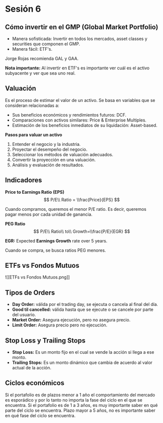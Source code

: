 # Sesión 6

## Cómo invertir en el GMP (Global Market Portfolio)

- Manera sofisticada: Invertir en todos los mercados, asset classes y securities
  que componen el GMP.
- Manera fácil: ETF's.

Jorge Rojas recomienda GAL y GAA.

**Nota importante:** Al invertir en ETF's es importante ver cuál es el activo
subyacente y ver que sea uno real.

## Valuación

Es el proceso de estimar el valor de un activo. Se basa en variables que se
consideran relacionadas a:

- Sus beneficios económicos y rendimientos futuros: DCF.
- Comparaciones con activos similares: Price & Enterprise Multiples.
- Estimación de los beneficios inmediatos de su liquidación: Asset-based.

**Pasos para valuar un activo**

1. Entender el negocio y la industria.
1. Proyectar el desempeño del negocio.
1. Seleccionar los métodos de valuación adecuados.
1. Convertir la proyección en una valuación.
1. Análisis y evaluación de resultados.

## Indicadores

**Price to Earnings Ratio (EPS)** $$ P/E\\ Ratio = \\frac{Price}{EPS} $$

Cuando compramos, queremos el menor P/E ratio. Es decir, queremos pagar menos
por cada unidad de ganancia.

**PEG Ratio** $$ P/E\\ Ratio\\ to\\ Growth=\\frac{P/E}{EGR} $$

**EGR:** Expected **Earnings Growth** rate over 5 years.

Cuando se compra, se busca ratios PEG menores.

## ETFs vs Fondos Mutuos

!\[\[ETFs vs Fondos Mutuos.png\]\]

## Tipos de Orders

- **Day Order:** válida por el trading day, se ejecuta o cancela al final del
  día.
- **Good til cancelled:** válida hasta que se ejecute o se cancele por parte del
  usuario.
- **Market Order:** Asegura ejecución, pero no asegura precio.
- **Limit Order:** Asegura precio pero no ejecución.

## Stop Loss y Trailing Stops

- **Stop Loss:** Es un monto fijo en el cual se vende la acción si llega a ese
  monto.
- **Trailing Stops:** Es un monto dinámico que cambia de acuerdo al valor actual
  de la acción.

## Ciclos económicos

Si el portafolio es de plazos menor a 1 año el comportamiento del mercado es
esporádico y por lo tanto no importa la fase del ciclo en el que se encuentra.
Si el portafolio es de 1 a 3 años, es muy importante saber en qué parte del
ciclo se encuentra. Plazo mayor a 5 años, no es importante saber en qué fase del
ciclo se encuentra.
